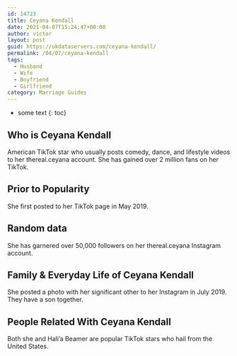 ```yaml
---
id: 14723
title: Ceyana Kendall
date: 2021-04-07T15:24:47+00:00
author: victor
layout: post
guid: https://ukdataservers.com/ceyana-kendall/
permalink: /04/07/ceyana-kendall
tags:
  - Husband
  - Wife
  - Boyfriend
  - Girlfriend
category: Marriage Guides
---
```


* some text
{: toc}


## Who is Ceyana Kendall



American TikTok star who usually posts comedy, dance, and lifestyle videos to her thereal.ceyana account. She has gained over 2 million fans on her TikTok.

                
                
                
## Prior to Popularity



She first posted to her TikTok page in May 2019. 

                
                
                
## Random data



She has garnered over 50,000 followers on her thereal.ceyana Instagram account. 

                
                
                
## Family & Everyday Life of Ceyana Kendall



She posted a photo with her significant other to her Instagram in July 2019. They have a son together.

                
                
                
## People Related With Ceyana Kendall



Both she and Hali&#8217;a Beamer are popular TikTok stars who hail from the United States. 

                
              
            
          
          
          